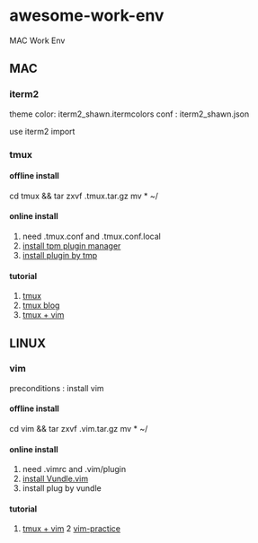 # awesome-work-env
MAC Work Env

## MAC

### iterm2
theme color: iterm2_shawn.itermcolors
conf : iterm2_shawn.json 

use iterm2 import


### tmux 
#### offline install
cd tmux && tar zxvf .tmux.tar.gz
mv * ~/ 

#### online install
1. need .tmux.conf and .tmux.conf.local 
2. [install tpm plugin manager](http://louiszhai.github.io/2017/09/30/tmux/#Tpm)
3. [install plugin by tmp](http://louiszhai.github.io/2017/09/30/tmux/#Tmux-Resurrect)

#### tutorial
1. [tmux](https://github.com/gpakosz/.tmux)
2. [tmux blog](http://louiszhai.github.io/2017/09/30/tmux/)
3. [tmux + vim](https://www.youtube.com/watch?v=5r6yzFEXajQ)

## LINUX 
### vim 
preconditions : install vim

#### offline install
cd vim && tar zxvf .vim.tar.gz
mv * ~/ 

#### online install
1. need .vimrc and .vim/plugin 
2. [install Vundle.vim](https://github.com/VundleVim/Vundle.vim)
3. install plug by vundle  

#### tutorial
1. [tmux + vim](https://www.youtube.com/watch?v=5r6yzFEXajQ)
2 [vim-practice](https://harttle.land/vim-practice)
